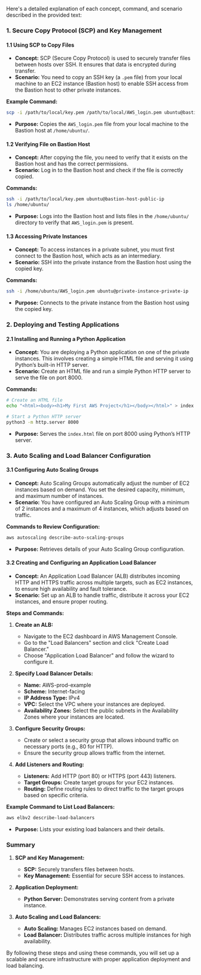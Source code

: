 Here's a detailed explanation of each concept, command, and scenario described in the provided text:

### **1. Secure Copy Protocol (SCP) and Key Management**

#### **1.1 Using SCP to Copy Files**

- **Concept:** SCP (Secure Copy Protocol) is used to securely transfer files between hosts over SSH. It ensures that data is encrypted during transfer.
- **Scenario:** You need to copy an SSH key (a `.pem` file) from your local machine to an EC2 instance (Bastion host) to enable SSH access from the Bastion host to other private instances.

**Example Command:**
```bash
scp -i /path/to/local/key.pem /path/to/local/AWS_login.pem ubuntu@bastion-host-public-ip:/home/ubuntu/
```
- **Purpose:** Copies the `AWS_login.pem` file from your local machine to the Bastion host at `/home/ubuntu/`.

#### **1.2 Verifying File on Bastion Host**

- **Concept:** After copying the file, you need to verify that it exists on the Bastion host and has the correct permissions.
- **Scenario:** Log in to the Bastion host and check if the file is correctly copied.

**Commands:**
```bash
ssh -i /path/to/local/key.pem ubuntu@bastion-host-public-ip
ls /home/ubuntu/
```
- **Purpose:** Logs into the Bastion host and lists files in the `/home/ubuntu/` directory to verify that `AWS_login.pem` is present.

#### **1.3 Accessing Private Instances**

- **Concept:** To access instances in a private subnet, you must first connect to the Bastion host, which acts as an intermediary.
- **Scenario:** SSH into the private instance from the Bastion host using the copied key.

**Commands:**
```bash
ssh -i /home/ubuntu/AWS_login.pem ubuntu@private-instance-private-ip
```
- **Purpose:** Connects to the private instance from the Bastion host using the copied key.

### **2. Deploying and Testing Applications**

#### **2.1 Installing and Running a Python Application**

- **Concept:** You are deploying a Python application on one of the private instances. This involves creating a simple HTML file and serving it using Python’s built-in HTTP server.
- **Scenario:** Create an HTML file and run a simple Python HTTP server to serve the file on port 8000.

**Commands:**
```bash
# Create an HTML file
echo "<html><body><h1>My First AWS Project</h1></body></html>" > index.html

# Start a Python HTTP server
python3 -m http.server 8000
```
- **Purpose:** Serves the `index.html` file on port 8000 using Python’s HTTP server.

### **3. Auto Scaling and Load Balancer Configuration**

#### **3.1 Configuring Auto Scaling Groups**

- **Concept:** Auto Scaling Groups automatically adjust the number of EC2 instances based on demand. You set the desired capacity, minimum, and maximum number of instances.
- **Scenario:** You have configured an Auto Scaling Group with a minimum of 2 instances and a maximum of 4 instances, which adjusts based on traffic.

**Commands to Review Configuration:**
```bash
aws autoscaling describe-auto-scaling-groups
```
- **Purpose:** Retrieves details of your Auto Scaling Group configuration.

#### **3.2 Creating and Configuring an Application Load Balancer**

- **Concept:** An Application Load Balancer (ALB) distributes incoming HTTP and HTTPS traffic across multiple targets, such as EC2 instances, to ensure high availability and fault tolerance.
- **Scenario:** Set up an ALB to handle traffic, distribute it across your EC2 instances, and ensure proper routing.

**Steps and Commands:**

1. **Create an ALB:**
   - Navigate to the EC2 dashboard in AWS Management Console.
   - Go to the "Load Balancers" section and click "Create Load Balancer."
   - Choose "Application Load Balancer" and follow the wizard to configure it.

2. **Specify Load Balancer Details:**
   - **Name:** AWS-prod-example
   - **Scheme:** Internet-facing
   - **IP Address Type:** IPv4
   - **VPC:** Select the VPC where your instances are deployed.
   - **Availability Zones:** Select the public subnets in the Availability Zones where your instances are located.

3. **Configure Security Groups:**
   - Create or select a security group that allows inbound traffic on necessary ports (e.g., 80 for HTTP).
   - Ensure the security group allows traffic from the internet.

4. **Add Listeners and Routing:**
   - **Listeners:** Add HTTP (port 80) or HTTPS (port 443) listeners.
   - **Target Groups:** Create target groups for your EC2 instances.
   - **Routing:** Define routing rules to direct traffic to the target groups based on specific criteria.

**Example Command to List Load Balancers:**
```bash
aws elbv2 describe-load-balancers
```
- **Purpose:** Lists your existing load balancers and their details.

### **Summary**

1. **SCP and Key Management:**
   - **SCP:** Securely transfers files between hosts.
   - **Key Management:** Essential for secure SSH access to instances.

2. **Application Deployment:**
   - **Python Server:** Demonstrates serving content from a private instance.

3. **Auto Scaling and Load Balancers:**
   - **Auto Scaling:** Manages EC2 instances based on demand.
   - **Load Balancer:** Distributes traffic across multiple instances for high availability.

By following these steps and using these commands, you will set up a scalable and secure infrastructure with proper application deployment and load balancing.